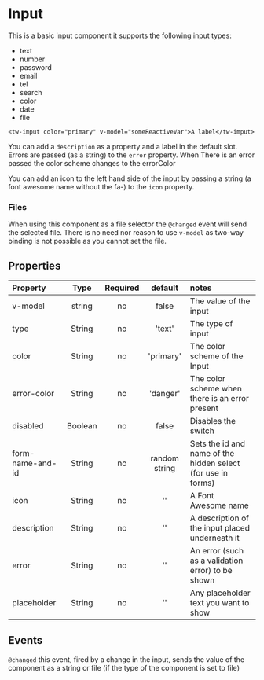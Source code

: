 # Input

This is a basic input component it supports the following input types:
* text
* number
* password
* email
* tel
* search
* color
* date
* file

```vue
<tw-imput color="primary" v-model="someReactiveVar">A label</tw-imput>
```
You can add a `description` as a property and a label in the default slot. Errors are passed (as a string) to the `error` property. When
There is an error passed the color scheme changes to the errorColor

You can add an icon to the left hand side of the input by passing a string (a font awesome name without the fa-) to the `icon` property. 

### Files

When using this component as a file selector the ```@changed``` event will send the selected file. There is no need nor reason to use
```v-model``` as two-way binding is not possible as you cannot set the file.

## Properties

| Property         |  Type   | Required |    default    | notes                                                        |
|:-----------------|:-------:|:--------:|:-------------:|:-------------------------------------------------------------|
| v-model          | string  |    no    |     false     | The value of the input                                       |
| type             | String  |    no    |    'text'     | The type of input                                            |
| color            | String  |    no    |   'primary'   | The color scheme of the Input                                |
| error-color      | String  |    no    |   'danger'    | The color scheme when there is an error present              |
| disabled         | Boolean |    no    |     false     | Disables the switch                                          |
| form-name-and-id | String  |    no    | random string | Sets the id and name of the hidden select (for use in forms) |
| icon             | String  |    no    |      ''       | A Font Awesome name                                          |
| description      | String  |    no    |      ''       | A description of the input placed underneath it              |
| error            | String  |    no    |      ''       | An error (such as a validation error) to be shown            |
| placeholder      | String  |    no    |      ''       | Any placeholder text you want to show                        |

## Events

```@changed``` this event, fired by a change in the input, sends the value of the component as a string or file (if the type of the component is set to file)
